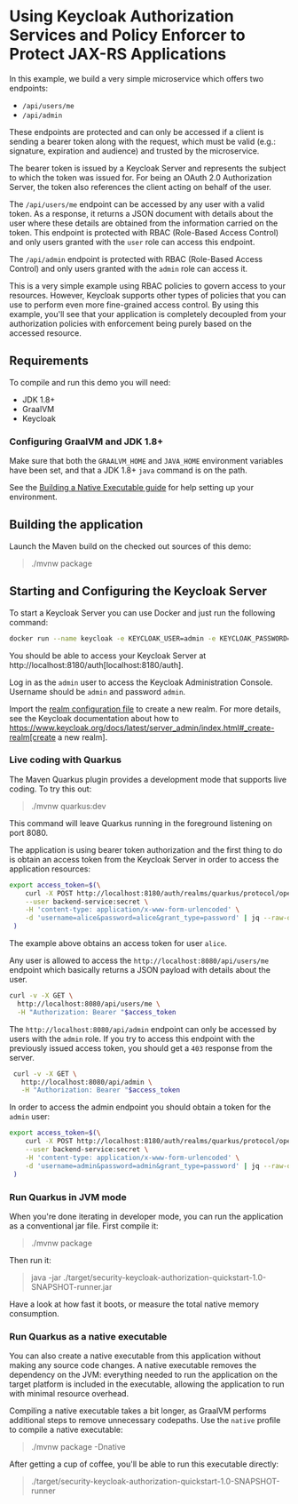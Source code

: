 # Using Keycloak Authorization Services and Policy Enforcer to Protect JAX-RS Applications

In this example, we build a very simple microservice which offers two endpoints:

* `/api/users/me`
* `/api/admin`

These endpoints are protected and can only be accessed if a client is sending a bearer token along with the request, which must be valid (e.g.: signature, expiration and audience) and trusted by the microservice.

The bearer token is issued by a Keycloak Server and represents the subject to which the token was issued for.
For being an OAuth 2.0 Authorization Server, the token also references the client acting on behalf of the user.

The `/api/users/me` endpoint can be accessed by any user with a valid token.
As a response, it returns a JSON document with details about the user where these details are obtained from the information carried on the token.
This endpoint is protected with RBAC (Role-Based Access Control) and only users granted with the `user` role can access this endpoint.

The `/api/admin` endpoint is protected with RBAC (Role-Based Access Control) and only users granted with the `admin` role can access it.

This is a very simple example using RBAC policies to govern access to your resources.
However, Keycloak supports other types of policies that you can use to perform even more fine-grained access control.
By using this example, you'll see that your application is completely decoupled from your authorization policies with enforcement being purely based on the accessed resource.

## Requirements

To compile and run this demo you will need:

- JDK 1.8+
- GraalVM
- Keycloak

### Configuring GraalVM and JDK 1.8+

Make sure that both the `GRAALVM_HOME` and `JAVA_HOME` environment variables have
been set, and that a JDK 1.8+ `java` command is on the path.

See the [Building a Native Executable guide](https://quarkus.io/guides/building-native-image)
for help setting up your environment.

## Building the application

Launch the Maven build on the checked out sources of this demo:

> ./mvnw package

## Starting and Configuring the Keycloak Server

To start a Keycloak Server you can use Docker and just run the following command:

```bash
docker run --name keycloak -e KEYCLOAK_USER=admin -e KEYCLOAK_PASSWORD=admin -p 8180:8080 quay.io/keycloak/keycloak
```

You should be able to access your Keycloak Server at http://localhost:8180/auth[localhost:8180/auth].

Log in as the `admin` user to access the Keycloak Administration Console.
Username should be `admin` and password `admin`.

Import the [realm configuration file](config/quarkus-realm.json) to create a new realm.
For more details, see the Keycloak documentation about how to https://www.keycloak.org/docs/latest/server_admin/index.html#_create-realm[create a new realm].

### Live coding with Quarkus

The Maven Quarkus plugin provides a development mode that supports
live coding. To try this out:

> ./mvnw quarkus:dev

This command will leave Quarkus running in the foreground listening on port 8080.

The application is using bearer token authorization and the first thing to do is obtain an access token from the Keycloak Server in order to access the application resources:

```bash
export access_token=$(\
    curl -X POST http://localhost:8180/auth/realms/quarkus/protocol/openid-connect/token \
    --user backend-service:secret \
    -H 'content-type: application/x-www-form-urlencoded' \
    -d 'username=alice&password=alice&grant_type=password' | jq --raw-output '.access_token' \
 )
```

The example above obtains an access token for user `alice`.

Any user is allowed to access the
`http://localhost:8080/api/users/me` endpoint
which basically returns a JSON payload with details about the user.

```bash
curl -v -X GET \
  http://localhost:8080/api/users/me \
  -H "Authorization: Bearer "$access_token
```

The `http://localhost:8080/api/admin` endpoint can only be accessed by users with the `admin` role.
If you try to access this endpoint with the previously issued access token, you should get a `403` response from the server.

```bash
 curl -v -X GET \
   http://localhost:8080/api/admin \
   -H "Authorization: Bearer "$access_token
```

In order to access the admin endpoint you should obtain a token for the `admin` user:

```bash
export access_token=$(\
    curl -X POST http://localhost:8180/auth/realms/quarkus/protocol/openid-connect/token \
    --user backend-service:secret \
    -H 'content-type: application/x-www-form-urlencoded' \
    -d 'username=admin&password=admin&grant_type=password' | jq --raw-output '.access_token' \
 )
```

### Run Quarkus in JVM mode

When you're done iterating in developer mode, you can run the application as a
conventional jar file. First compile it:

> ./mvnw package

Then run it:

> java -jar ./target/security-keycloak-authorization-quickstart-1.0-SNAPSHOT-runner.jar

Have a look at how fast it boots, or measure the total native memory consumption.

### Run Quarkus as a native executable

You can also create a native executable from this application without making any
source code changes. A native executable removes the dependency on the JVM:
everything needed to run the application on the target platform is included in 
the executable, allowing the application to run with minimal resource overhead.

Compiling a native executable takes a bit longer, as GraalVM performs additional
steps to remove unnecessary codepaths. Use the  `native` profile to compile a
native executable:

> ./mvnw package -Dnative

After getting a cup of coffee, you'll be able to run this executable directly:

> ./target/security-keycloak-authorization-quickstart-1.0-SNAPSHOT-runner
